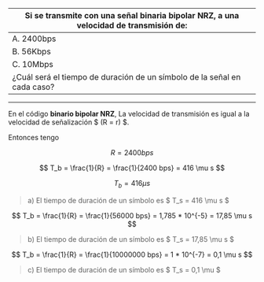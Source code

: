 | Si se transmite con una señal binaria bipolar NRZ, a una velocidad de transmisión de: |
| ------------------------------------------------------------------------------------- |
| A. 2400bps                                                                            |
| B. 56Kbps                                                                             |
| C. 10Mbps                                                                             |
| ¿Cuál será el tiempo de duración de un símbolo de la señal en cada caso?              |

---

En el código **binario bipolar NRZ**, La velocidad de transmisión es igual a la velocidad de señalización $ (R = r) $.

Entonces tengo

$$
R = 2400 bps
$$

$$
T_b = \frac{1}{R} = \frac{1}{2400 bps} = 416 \mu s
$$

$$
T_b = 416 \mu s
$$

> a) El tiempo de duración de un símbolo es $ T_s = 416 \mu s $

$$
T_b = \frac{1}{R} = \frac{1}{56000 bps} =  1,785 * 10^{-5} = 17,85 \mu s
$$

> b) El tiempo de duración de un símbolo es $ T_s = 17,85 \mu s $

$$
T_b = \frac{1}{R} = \frac{1}{10000000 bps} =  1 * 10^{-7} = 0,1 \mu s
$$

> c) El tiempo de duración de un símbolo es $ T_s = 0,1 \mu $
